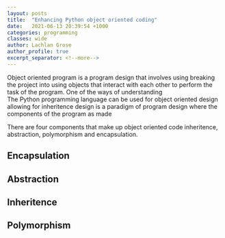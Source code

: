 ```yaml
---
layout: posts
title:  "Enhancing Python object oriented coding"
date:   2021-06-13 20:39:54 +1000
categories: programming
classes: wide
author: Lachlan Grose
author_profile: true
excerpt_separator: <!--more--> 
---
```

Object oriented program is a program design that involves using breaking the project into using objects that interact with each other to perform the task of the program. 
One of the ways of understanding    
The Python programming language can be used for object oriented design allowing for inheritence  design is a paradigm of program design where the components of the program as made 

There are four components that make up object oriented code inheritence, abstraction, polymorphism and encapsulation.

Encapsulation
-------------


Abstraction
-----------

Inheritence
-----------


Polymorphism
------------
